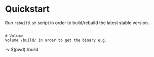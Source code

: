 # Quickstart

Run `rebuild.sh` script in order to build/rebuild the latest stable version.
```

# Volume
Volume /build/ in order to get the binary e.g.
```
-v $(pwd):/build
```
